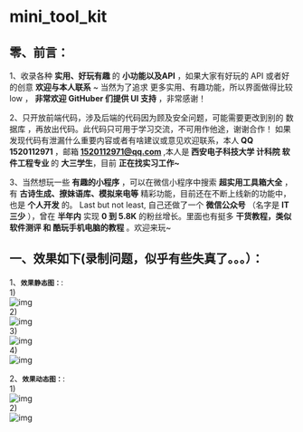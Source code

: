# mini_tool_kit
## 零、前言：
1、收录各种 <strong>实用、好玩有趣</strong> 的 <strong>小功能以及API</strong> ，如果大家有好玩的 API 或者好的创意 <strong>欢迎与本人联系</strong> ~ 当然为了追求 更多实用、有趣功能，所以界面做得比较 low ， <strong>非常欢迎 GitHuber 们提供 UI 支持</strong> ，非常感谢！

2、只开放前端代码，涉及后端的代码因为顾及安全问题，可能需要更改到别的 数据库 ，再放出代码。此代码只可用于学习交流，不可用作他途，谢谢合作！ 如果发现代码有泄漏什么重要内容或者有啥建议或意见欢迎联系，本人<strong> QQ 1520112971 </strong> ，邮箱<strong>  <a href="mailto:1520112971@qq.com">1520112971@qq.com</a> </strong>,本人是<strong> 西安电子科技大学 计科院 软件工程专业 </strong>的 <strong>大三学生</strong>，目前 <strong>正在找实习工作~ </strong>

3、当然想玩一些 <strong>有趣的小程序</strong> ，可以在微信小程序中搜索  <strong>超实用工具箱大全</strong> ，有 <strong>古诗生成、撩妹语库、模拟来电等</strong> 精彩功能，目前还在不断上线新的功能中，也是 <strong>个人开发</strong> 的。 Last but not least, 自己还做了一个 <strong>微信公众号</strong> （名字是 <strong>IT三少</strong> ），曾在 <strong>半年内</strong> 实现 <strong>0 到 5.8K</strong> 的粉丝增长。里面也有挺多 <strong>干货教程，类似 软件测评 和 酷玩手机电脑的教程</strong> 。欢迎来玩~

## 一、效果如下(录制问题，似乎有些失真了。。。）：
1、<strong><code>效果静态图：</code></strong>:<br/>
1)<br/>![img](https://github.com/CYBYOB/mini_tool_kit/raw/master/effect_of_screenshots/0.png)<br/>
2)<br/>![img](https://github.com/CYBYOB/mini_tool_kit/blob/master/effect_of_screenshots/1.png)<br/>
3)<br/>![img](https://github.com/CYBYOB/mini_tool_kit/blob/master/effect_of_screenshots/2.png)<br/>
4)<br/>![img](https://github.com/CYBYOB/mini_tool_kit/blob/master/effect_of_screenshots/3.png)<br/>

2、<strong><code>效果动态图：</code></strong>:<br/>
1)<br/>![img](https://github.com/CYBYOB/mini_tool_kit/blob/master/effect_of_screenshots/1.gif)<br/>
2)<br/>![img](https://github.com/CYBYOB/mini_tool_kit/blob/master/effect_of_screenshots/2.gif)<br/>
